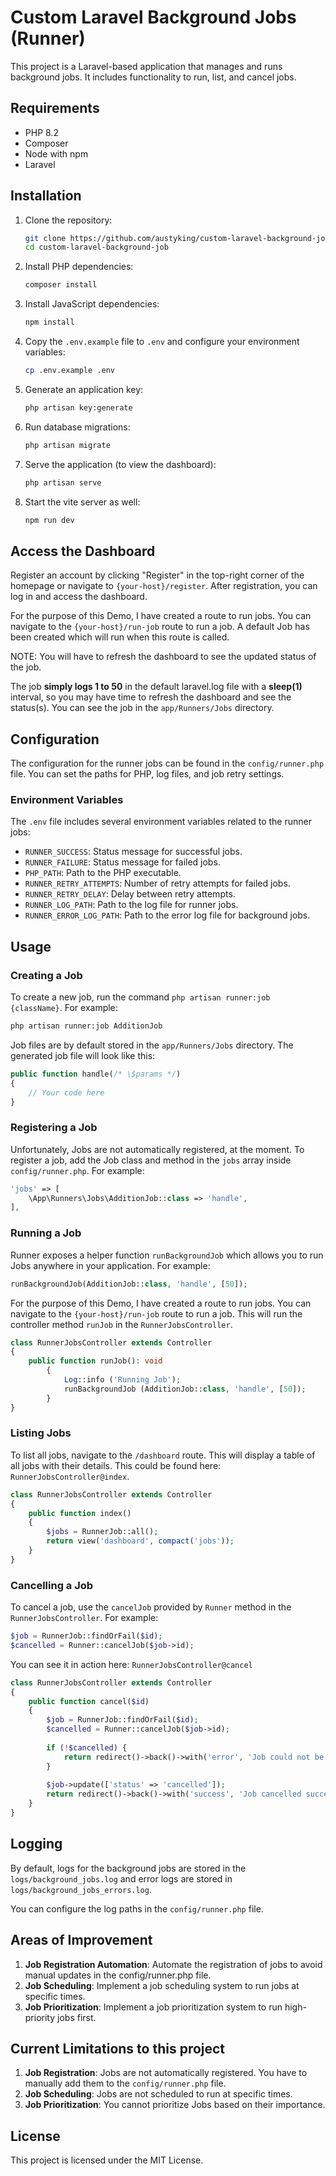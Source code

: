 # Custom Laravel Background Jobs (Runner)

This project is a Laravel-based application that manages and runs background jobs. It includes functionality to run, list, and cancel jobs.

## Requirements

- PHP 8.2
- Composer
- Node with npm
- Laravel

## Installation

1. Clone the repository:
    ```sh
    git clone https://github.com/austyking/custom-laravel-background-job.git
    cd custom-laravel-background-job
    ```

2. Install PHP dependencies:
    ```sh
    composer install
    ```

3. Install JavaScript dependencies:
    ```sh
    npm install
    ```

4. Copy the `.env.example` file to `.env` and configure your environment variables:
    ```sh
    cp .env.example .env
    ```

5. Generate an application key:
    ```sh
    php artisan key:generate
    ```

6. Run database migrations:
    ```sh
    php artisan migrate
    ```

7. Serve the application (to view the dashboard):
    ```sh
    php artisan serve
    ```

8. Start the vite server as well:
    ```sh
    npm run dev
    ```

## Access the Dashboard
Register an account by clicking "Register" in the top-right corner of the homepage or navigate to `{your-host}/register`. After registration, you can log in and access the dashboard.

For the purpose of this Demo, I have created a route to run jobs. You can navigate to the `{your-host}/run-job` route to run a job. A default Job has been created which will run when this route is called.

NOTE: You will have to refresh the dashboard to see the updated status of the job.

The job **simply logs 1 to 50** in the default laravel.log file with a **sleep(1)** interval, so you may have time to refresh the dashboard and see the status(s). You can see the job in the `app/Runners/Jobs` directory.

## Configuration

The configuration for the runner jobs can be found in the `config/runner.php` file. You can set the paths for PHP, log files, and job retry settings.

### Environment Variables

The `.env` file includes several environment variables related to the runner jobs:

- `RUNNER_SUCCESS`: Status message for successful jobs.
- `RUNNER_FAILURE`: Status message for failed jobs.
- `PHP_PATH`: Path to the PHP executable.
- `RUNNER_RETRY_ATTEMPTS`: Number of retry attempts for failed jobs.
- `RUNNER_RETRY_DELAY`: Delay between retry attempts.
- `RUNNER_LOG_PATH`: Path to the log file for runner jobs.
- `RUNNER_ERROR_LOG_PATH`: Path to the error log file for background jobs.

## Usage

### Creating a Job
To create a new job, run the command `php artisan runner:job {className}`. For example:
```sh
php artisan runner:job AdditionJob
```
Job files are by default stored in the `app/Runners/Jobs` directory. The generated job file will look like this:
```php
public function handle(/* \$params */)
{
    // Your code here
}
```

### Registering a Job
Unfortunately, Jobs are not automatically registered, at the moment.
To register a job, add the Job class and method in the `jobs` array inside `config/runner.php`. For example:
```php
'jobs' => [
    \App\Runners\Jobs\AdditionJob::class => 'handle',
],
```

### Running a Job

Runner exposes a helper function `runBackgroundJob` which allows you to run Jobs anywhere in your application. For example:
```php
runBackgroundJob(AdditionJob::class, 'handle', [50]);
```

For the purpose of this Demo, I have created a route to run jobs. You can navigate to the `{your-host}/run-job` route to run a job. This will run the controller method `runJob` in the `RunnerJobsController`.

```php
class RunnerJobsController extends Controller
{
    public function runJob(): void
        {
            Log::info ('Running Job');
            runBackgroundJob (AdditionJob::class, 'handle', [50]);
        }
}
```

### Listing Jobs

To list all jobs, navigate to the `/dashboard` route. This will display a table of all jobs with their details. This could be found here: `RunnerJobsController@index`.
```php
class RunnerJobsController extends Controller
{
    public function index()
    {
        $jobs = RunnerJob::all();
        return view('dashboard', compact('jobs'));
    }
}
```


### Cancelling a Job

To cancel a job, use the `cancelJob` provided by `Runner` method in the `RunnerJobsController`. For example:

```php
$job = RunnerJob::findOrFail($id);
$cancelled = Runner::cancelJob($job->id);
```

You can see it in action here: `RunnerJobsController@cancel`

```php
class RunnerJobsController extends Controller
{
    public function cancel($id)
    {
        $job = RunnerJob::findOrFail($id);
        $cancelled = Runner::cancelJob($job->id);
    
        if (!$cancelled) {
            return redirect()->back()->with('error', 'Job could not be cancelled.');
        }
    
        $job->update(['status' => 'cancelled']);
        return redirect()->back()->with('success', 'Job cancelled successfully.');
    }
}
```

## Logging

By default, logs for the background jobs are stored in the `logs/background_jobs.log` and error logs are stored in `logs/background_jobs_errors.log`.

You can configure the log paths in the `config/runner.php` file.

## Areas of Improvement
1. **Job Registration Automation**: Automate the registration of jobs to avoid manual updates in the config/runner.php file.
2. **Job Scheduling**: Implement a job scheduling system to run jobs at specific times.
3. **Job Prioritization**: Implement a job prioritization system to run high-priority jobs first.

## Current Limitations to this project
1. **Job Registration**: Jobs are not automatically registered. You have to manually add them to the `config/runner.php` file.
2. **Job Scheduling**: Jobs are not scheduled to run at specific times.
3. **Job Prioritization**: You cannot prioritize Jobs based on their importance.

## License

This project is licensed under the MIT License.
